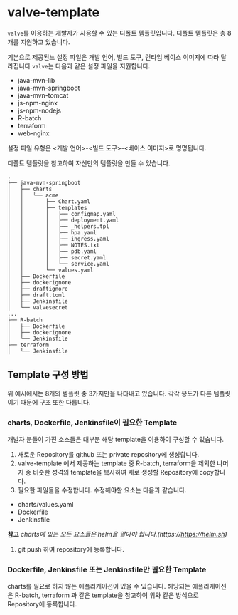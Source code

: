 # valve-template

`valve`를 이용하는 개발자가 사용할 수 있는 디폴트 템플릿입니다. 
디폴트 템플릿은 총 8개를 지원하고 있습니다.

기본으로 제공된느 설정 파일은 개발 언어, 빌드 도구, 런타임 베이스 이미지에 따라 달라집니다
`valve`는 다음과 같은 설정 파일을 지원합니다.
* java-mvn-lib
* java-mvn-springboot
* java-mvn-tomcat
* js-npm-nginx
* js-npm-nodejs
* R-batch
* terraform
* web-nginx

설정 파일 유형은 <개발 언어>-<빌드 도구>-<베이스 이미지>로 명명됩니다.

디폴트 템플릿을 참고하여 자신만의 템플릿을 만들 수 있습니다.

```
.
├── java-mvn-springboot
│   ├── charts
│   │   └── acme
│   │       ├── Chart.yaml
│   │       ├── templates
│   │       │   ├── configmap.yaml
│   │       │   ├── deployment.yaml
│   │       │   ├── _helpers.tpl
│   │       │   ├── hpa.yaml
│   │       │   ├── ingress.yaml
│   │       │   ├── NOTES.txt
│   │       │   ├── pdb.yaml
│   │       │   ├── secret.yaml
│   │       │   └── service.yaml
│   │       └── values.yaml
│   ├── Dockerfile
│   ├── dockerignore
│   ├── draftignore
│   ├── draft.toml
│   ├── Jenkinsfile
│   └── valvesecret
...
├── R-batch
│   ├── Dockerfile
│   ├── dockerignore
│   └── Jenkinsfile
├── terraform
│   └── Jenkinsfile
```

## Template 구성 방법
위 예시에서는 8개의 템플릿 중 3가지만을 나타내고 있습니다. 각각 용도가 다른 템플릿이기 때문에 구조 또한 다릅니다.

### charts, Dockerfile, Jenkinsfile이 필요한 Template
개발자 분들이 가진 소스들은 대부분 해당  template을 이용하여 구성할 수 있습니다.
1. 새로운 Repository를 github 또는 private repository에 생성합니다.
1. valve-template 에서 제공하는 template 중 R-batch, terraform을 제외한 나머지 중 비슷한 성격의 template을 복사하여 새로 생성할 Repository에 copy합니다.
1. 필요한 파일들을 수정합니다. 수정해야할 요소는 다음과 같습니다.
* charts/values.yaml
* Dockerfile
* Jenkinsfile

**참고** _charts에 있는 모든 요소들은 helm을 알아야 합니다.(https://https://helm.sh)_
1. git push 하여 repository에 등록합니다.

### Dockerfile, Jenkinsfile 또는 Jenkinsfile만 필요한 Template
charts를 필요로 하지 않는 애플리케이션이 있을 수 있습니다. 해당되는 애플리케이션은 R-batch, terraform 과 같은 template을 참고하여 위와 같은 방식으로 Repository에 등록합니다.
